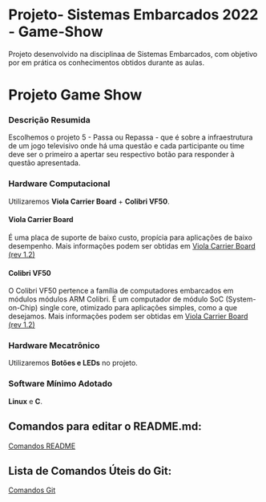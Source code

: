 # Projeto- Sistemas Embarcados 2022 - Game-Show
Projeto desenvolvido na disciplinaa de Sistemas Embarcados, com objetivo por em prática os conhecimentos obtidos durante as aulas.

# Projeto Game Show

### Descrição Resumida
Escolhemos o projeto 5 - Passa ou Repassa - que é sobre a infraestrutura de um jogo televisivo onde há uma questão e cada participante ou time deve ser o primeiro a apertar seu respectivo botão para responder à questão apresentada.

### Hardware Computacional
Utilizaremos **Viola Carrier Board** + **Colibri VF50**.
#### Viola Carrier Board
É uma placa de suporte de baixo custo, propícia para aplicações de baixo desempenho. Mais informações podem ser obtidas em [Viola Carrier Board (rev 1.2)](https://www.toradex.com/pt-br/products/carrier-board/viola-carrier-board)

#### Colibri VF50
O Colibri VF50 pertence a família de computadores embarcados em módulos módulos ARM Colibri. É um computador de módulo SoC (System-on-Chip) single core, otimizado para aplicações simples, como a que desejamos. Mais informações podem ser obtidas em [Viola Carrier Board (rev 1.2)](https://www.toradex.com/pt-br/products/carrier-board/viola-carrier-board)

### Hardware Mecatrônico
Utilizaremos **Botões e LEDs** no projeto.

### Software Mínimo Adotado
**Linux** e **C**.

## Comandos para editar o README.md:
[Comandos README](https://raullesteves.medium.com/github-como-fazer-um-readme-md-bonit%C3%A3o-c85c8f154f8)

## Lista de Comandos Úteis do Git:
[Comandos Git](https://comandosgit.github.io/)
